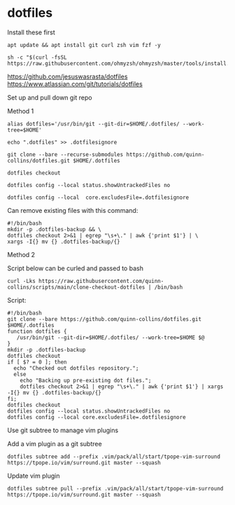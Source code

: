 # dotfiles

Install these first
```
apt update && apt install git curl zsh vim fzf -y
```
```
sh -c "$(curl -fsSL https://raw.githubusercontent.com/ohmyzsh/ohmyzsh/master/tools/install.sh)"
```

https://github.com/jesuswasrasta/dotfiles
https://www.atlassian.com/git/tutorials/dotfiles

Set up and pull down git repo

Method 1
```
alias dotfiles='/usr/bin/git --git-dir=$HOME/.dotfiles/ --work-tree=$HOME'
```
```
echo ".dotfiles" >> .dotfilesignore
```
```
git clone --bare --recurse-submodules https://github.com/quinn-collins/dotfiles.git $HOME/.dotfiles
```
```
dotfiles checkout
```
```
dotfiles config --local status.showUntrackedFiles no
```
```
dotfiles config --local  core.excludesFile=.dotfilesignore
```

Can remove existing files with this command:
```
#!/bin/bash
mkdir -p .dotfiles-backup && \
dotfiles checkout 2>&1 | egrep "\s+\." | awk {'print $1'} | \
xargs -I{} mv {} .dotfiles-backup/{}
```

Method 2

Script below can be curled and passed to bash
```
curl -Lks https://raw.githubusercontent.com/quinn-collins/scripts/main/clone-checkout-dotfiles | /bin/bash
```

Script:
```
#!/bin/bash
git clone --bare https://github.com/quinn-collins/dotfiles.git $HOME/.dotfiles
function dotfiles {
   /usr/bin/git --git-dir=$HOME/.dotfiles/ --work-tree=$HOME $@
}
mkdir -p .dotfiles-backup
dotfiles checkout
if [ $? = 0 ]; then
  echo "Checked out dotfiles repository.";
  else
    echo "Backing up pre-existing dot files.";
    dotfiles checkout 2>&1 | egrep "\s+\." | awk {'print $1'} | xargs -I{} mv {} .dotfiles-backup/{}
fi;
dotfiles checkout
dotfiles config --local status.showUntrackedFiles no
dotfiles config --local core.excludesFile=.dotfilesignore
```

Use git subtree to manage vim plugins

Add a vim plugin as a git subtree
```
dotfiles subtree add --prefix .vim/pack/all/start/tpope-vim-surround https://tpope.io/vim/surround.git master --squash
```

Update vim plugin
```
dotfiles subtree pull --prefix .vim/pack/all/start/tpope-vim-surround https://tpope.io/vim/surround.git master --squash
```

